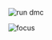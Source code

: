 ![run dmc](https://www.google.com/imgres?q=tricky%20run%20dmc&imgurl=https://media.snl.no/media/235220/article_topimage_run-dmc.jpg&imgrefurl=https://snl.no/Run-D.M.C.&docid=TAGOt2XvcqrU8M&tbnid=lXQwFup6irXErM&vet=12ahUKEwjB7fTTm8qKAxWSLEQIHW-nPIEQM3oECBAQAA..i&w=1544&h=586&hcb=2&ved=2ahUKEwjB7fTTm8qKAxWSLEQIHW-nPIEQM3oECBAQAA)


![focus](https://witi.com/uploaded_files/content_images/2064.jpg)

